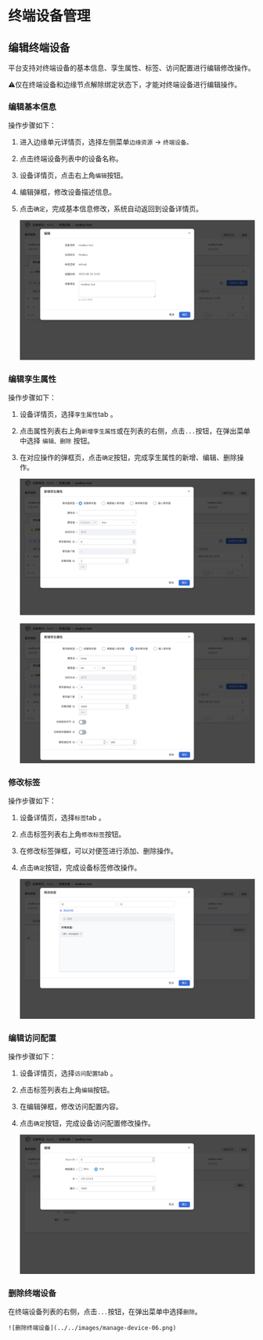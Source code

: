 # 终端设备管理

## 编辑终端设备

平台支持对终端设备的基本信息、孪生属性、标签、访问配置进行编辑修改操作。

⚠️仅在终端设备和边缘节点解除绑定状态下，才能对终端设备进行编辑操作。

### 编辑基本信息

操作步骤如下：

1. 进入边缘单元详情页，选择左侧菜单`边缘资源` -> `终端设备。`

2. 点击终端设备列表中的设备名称。

3. 设备详情页，点击右上角`编辑`按钮。

4. 编辑弹框，修改设备描述信息。

5. 点击`确定`，完成基本信息修改，系统自动返回到设备详情页。

    ![编辑基本信息](../../images/manage-device-01.png)

### 编辑孪生属性

操作步骤如下：

1. 设备详情页，选择`孪生属性`tab 。

2. 点击属性列表右上角`新增孪生属性`或在列表的右侧，点击`...`按钮，在弹出菜单中选择 `编辑、删除` 按钮。

3. 在对应操作的弹框页，点击`确定`按钮，完成孪生属性的新增、编辑、删除操作。

    ![编辑孪生属性](../../images/manage-device-02.png)


    ![编辑孪生属性](../../images/manage-device-03.png)

### 修改标签

操作步骤如下：

1. 设备详情页，选择`标签`tab 。

2. 点击标签列表右上角`修改标签`按钮。

3. 在修改标签弹框，可以对便签进行添加、删除操作。

4. 点击`确定`按钮，完成设备标签修改操作。

    ![修改标签](../../images/manage-device-04.png)

### 编辑访问配置

操作步骤如下：

1. 设备详情页，选择`访问配置`tab 。

2. 点击标签列表右上角`编辑`按钮。

3. 在编辑弹框，修改访问配置内容。

4. 点击`确定`按钮，完成设备访问配置修改操作。

    ![编辑访问配置](../../images/manage-device-05.png)

### 删除终端设备

在终端设备列表的右侧，点击`...`按钮，在弹出菜单中选择`删除`。

    ![删除终端设备](../../images/manage-device-06.png)


